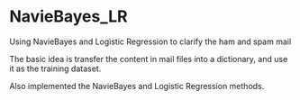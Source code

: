 # NavieBayes_LR
Using NavieBayes and Logistic Regression to clarify the ham and spam mail

The basic idea is transfer the content in mail files into a dictionary, and use it as the training dataset.

Also implemented the NavieBayes and Logistic Regression methods.
